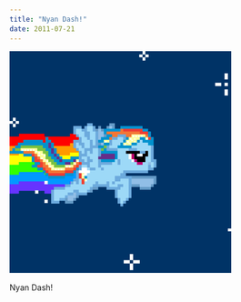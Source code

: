 ```yaml
---
title: "Nyan Dash!"
date: 2011-07-21
---
```


![2011-07-21-zz1tjsl0.gif](/images/2011-07-21-zz1tjsl0.gif)

Nyan Dash!